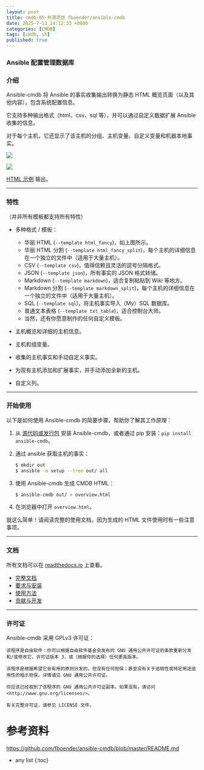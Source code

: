 ```yaml
---
layout: post
title: cmdb-05-开源项目 fboender/ansible-cmdb
date: 2025-7-13 14:12:33 +0800
categories: [CMDB]
tags: [cmdb, sh]
published: true
---
```



### Ansible 配置管理数据库

### 介绍

Ansible-cmdb 将 Ansible 的事实收集输出转换为静态 HTML 概览页面（以及其他内容），包含系统配置信息。

它支持多种输出格式（html、csv、sql 等），并可以通过自定义数据扩展 Ansible 收集的信息。

对于每个主机，它还显示了该主机的分组、主机变量、自定义变量和机器本地事实。

![](https://raw.githubusercontent.com/fboender/ansible-cmdb/master/contrib/screenshot-overview.png)

![](https://raw.githubusercontent.com/fboender/ansible-cmdb/master/contrib/screenshot-detail.png)

[HTML 示例](https://rawgit.com/fboender/ansible-cmdb/master/example/html_fancy.html) 输出。

---

### 特性

（并非所有模板都支持所有特性）

* 多种格式 / 模板：

  * 华丽 HTML (`--template html_fancy`)，如上图所示。
  * 华丽 HTML 分割 (`--template html_fancy_split`)，每个主机的详细信息在一个独立的文件中（适用于大量主机）。
  * CSV (`--template csv`)，值得信赖且灵活的逗号分隔格式。
  * JSON (`--template json`)，所有事实的 JSON 格式转储。
  * Markdown (`--template markdown`)，适合复制粘贴到 Wiki 等地方。
  * Markdown 分割 (`--template markdown_split`)，每个主机的详细信息在一个独立的文件中（适用于大量主机）。
  * SQL (`--template sql`)，将主机事实导入（My）SQL 数据库。
  * 普通文本表格 (`--template txt_table`)，适合控制台大师。
  * 当然，还有你愿意制作的任何自定义模板。
* 主机概览和详细的主机信息。
* 主机和组变量。
* 收集的主机事实和手动自定义事实。
* 为现有主机添加和扩展事实，并手动添加全新的主机。
* 自定义列。

---

### 开始使用

以下是如何使用 Ansible-cmdb 的简要步骤，帮助你了解其工作原理：

1. 从 [源代码或发行包](https://github.com/fboender/ansible-cmdb/releases) 安装 Ansible-cmdb，或者通过 pip 安装：`pip install ansible-cmdb`。

2. 通过 ansible 获取主机的事实：

   ```bash
   $ mkdir out
   $ ansible -m setup --tree out/ all
   ```

3. 使用 Ansible-cmdb 生成 CMDB HTML：

   ```bash
   $ ansible-cmdb out/ > overview.html
   ```

4. 在浏览器中打开 `overview.html`。

就这么简单！请阅读完整的使用文档，因为生成的 HTML 文件使用时有一些注意事项。

---

### 文档

所有文档可以在 [readthedocs.io](http://ansible-cmdb.readthedocs.io/en/latest/) 上查看。

* [完整文档](http://ansible-cmdb.readthedocs.io/en/latest/)
* [要求与安装](http://ansible-cmdb.readthedocs.io/en/latest/installation/)
* [使用方法](http://ansible-cmdb.readthedocs.io/en/latest/usage/)
* [贡献与开发](http://ansible-cmdb.readthedocs.io/en/latest/dev/)

---

### 许可证

Ansible-cmdb 采用 GPLv3 许可证：

```
该程序是自由软件：你可以根据自由软件基金会发布的 GNU 通用公共许可证的条款重新分发和/或修改它，许可证版本 3，或（根据你的选择）任何更高版本。

该程序是根据希望它会有用的原则分发的，但没有任何担保；甚至没有关于适销性或特定用途适用性的暗示担保。详情请见 GNU 通用公共许可证。

你应该已经收到了该程序的 GNU 通用公共许可证副本。如果没有，请访问 <http://www.gnu.org/licenses/>。

有关完整许可证，请参见 LICENSE 文件。
```

# 参考资料

https://github.com/fboender/ansible-cmdb/blob/master/README.md

* any list
{:toc}